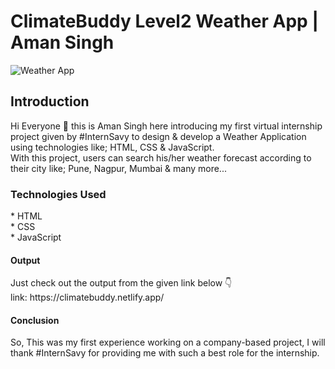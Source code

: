 # ClimateBuddy Level2 Weather App | Aman Singh
![Weather App](https://github.com/iamanhere/ClimateBuddy-Level2-WeatherApp-/assets/133858133/40c9e973-cb38-4762-8f84-928101ed4f1b)
<br>
<h2>Introduction</h2>
Hi Everyone 👋 this is Aman Singh here introducing my first virtual internship project given by #InternSavy to design & develop a Weather Application using technologies like; HTML, CSS & JavaScript.
<br>
With this project, users can search his/her weather forecast according to their city like; Pune, Nagpur, Mumbai & many more...
<br>
<h3>Technologies Used</h3>
* HTML <br>
* CSS <br>
* JavaScript <br>
<h4>Output</h4>
Just check out the output from the given link below 👇<br>
  link: https://climatebuddy.netlify.app/
<h4>Conclusion</h4>
So, This was my first experience working on a company-based project, I will thank #InternSavy for providing me with such a best role for the internship.
